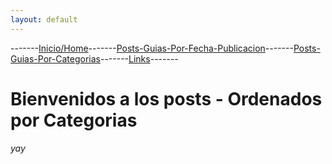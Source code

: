 ```yaml
---
layout: default
---
```

-------[Inicio/Home](./index.html)-------[Posts-Guias-Por-Fecha-Publicacion](./posts.html)-------[Posts-Guias-Por-Categorias](./categorias.html)-------[Links](./links.html)-------
# Bienvenidos a los posts - Ordenados por Categorias

_yay_

